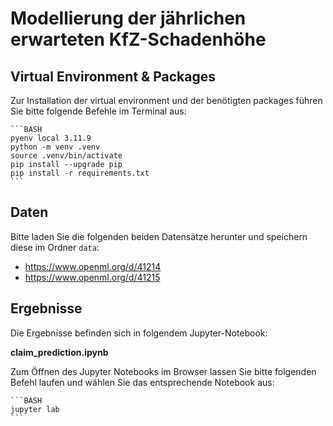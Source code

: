# Modellierung der jährlichen erwarteten KfZ-Schadenhöhe 

## Virtual Environment & Packages
Zur Installation der virtual environment und der benötigten packages führen Sie bitte folgende Befehle im Terminal aus:

    ```BASH
    pyenv local 3.11.9
    python -m venv .venv
    source .venv/bin/activate
    pip install --upgrade pip
    pip install -r requirements.txt
    ```

## Daten

Bitte laden Sie die folgenden beiden Datensätze herunter und speichern diese im Ordner `data`: 
* https://www.openml.org/d/41214
* https://www.openml.org/d/41215

## Ergebnisse
Die Ergebnisse befinden sich in folgendem Jupyter-Notebook:

**claim_prediction.ipynb** 

Zum Öffnen des Jupyter Notebooks im Browser lassen Sie bitte folgenden Befehl laufen und wählen Sie das entsprechende Notebook aus:

    ```BASH
    jupyter lab
    ```
